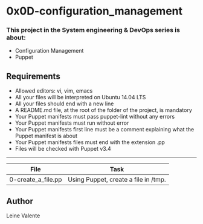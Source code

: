 # 0x0D-configuration_management

### This project in the System engineering & DevOps series is about:

 * Configuration Management
 * Puppet

## Requirements

 * Allowed editors: vi, vim, emacs
 * All your files will be interpreted on Ubuntu 14.04 LTS
 * All your files should end with a new line
 * A README.md file, at the root of the folder of the project, is mandatory
 * Your Puppet manifests must pass puppet-lint without any errors
 * Your Puppet manifests must run without error
 * Your Puppet manifests first line must be a comment explaining what the Puppet manifest is about
 * Your Puppet manifests files must end with the extension .pp
 * Files will be checked with Puppet v3.4

---
File|Task
---|---
0-create_a_file.pp | Using Puppet, create a file in /tmp.

## Author
Leine Valente

